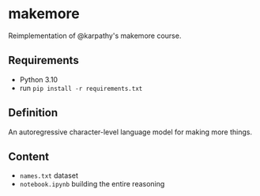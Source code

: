 # makemore

Reimplementation of @karpathy's makemore course.

## Requirements

* Python 3.10
* run `pip install -r requirements.txt`

## Definition

An autoregressive character-level language model for making more things.

## Content

* `names.txt` dataset
* `notebook.ipynb` building the entire reasoning
